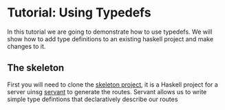
# Tutorial: Using Typedefs

In this tutorial we are going to demonstrate how to use typedefs. We will show how to add type
definitions to an existing haskell project and make changes to it.

## The skeleton

First you will need to clone the [skeleton project](PROJ), it is a Haskell project for a 
server uinsg [servant](SERVANT) to generate the routes. Servant allows us to write simple
type defintions that declaratively describe our routes



[PROJ]: 
[SERVANT]:

